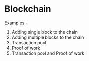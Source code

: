 # Blockchain

Examples - 

1) Adding single block to the chain 
2) Adding multiple blocks to the chain 
3) Transaction pool 
4) Proof of work 
5) Transaction pool and Proof of work

